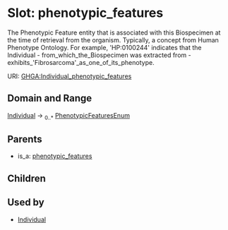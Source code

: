 
# Slot: phenotypic_features


The Phenotypic Feature entity that is associated with this Biospecimen at the time of retrieval from the organism. Typically, a concept from Human Phenotype Ontology. For example, 'HP:0100244' indicates that the Individual - from_which_the_Biospecimen was extracted from - exhibits_'Fibrosarcoma'_as_one_of_its_phenotype.

URI: [GHGA:Individual_phenotypic_features](https://w3id.org/GHGA/Individual_phenotypic_features)


## Domain and Range

[Individual](Individual.md) &#8594;  <sub>0..\*</sub> [PhenotypicFeaturesEnum](PhenotypicFeaturesEnum.md)

## Parents

 *  is_a: [phenotypic_features](phenotypic_features.md)

## Children


## Used by

 * [Individual](Individual.md)
